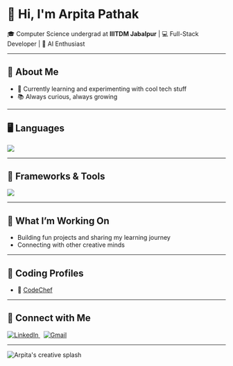 # 👋 Hi, I'm Arpita Pathak

🎓 Computer Science undergrad at **IIITDM Jabalpur** | 💻 Full-Stack Developer | 🤖 AI Enthusiast  

---

## 🚀 About Me

- 🎒 Currently learning and experimenting with cool tech stuff  
- 📚 Always curious, always growing  

---

## 🖥️ Languages

<p align="left">
  <img src="https://skillicons.dev/icons?i=c,cpp,python,java,javascript,php,mysql,html,css&theme=dark" />
</p>

---

## 🔧 Frameworks & Tools

<p align="left">
  <img src="https://skillicons.dev/icons?i=react,reactnative,nodejs,express,django,mongodb,mysql,firebase,git,github,vscode,postman,androidstudio,docker,linux&theme=dark" />
</p>

---

## 🌈 What I’m Working On

- Building fun projects and sharing my learning journey  
- Connecting with other creative minds  

---

## 🧠 Coding Profiles

- 🔗 [CodeChef](https://www.codechef.com/users/arpita2025)

---

## 🤝 Connect with Me

<p align="left">
  <a href="https://www.linkedin.com/in/arpita-pathak-48a47122b/" target="_blank">
    <img alt="LinkedIn" src="https://img.shields.io/badge/LinkedIn-0077B5?style=for-the-badge&logo=linkedin&logoColor=white"/>
  </a>
  &nbsp;
  <a href="mailto:pathakarpita867@gmail.com" target="_blank">
    <img alt="Gmail" src="https://img.shields.io/badge/Gmail-D14836?style=for-the-badge&logo=gmail&logoColor=white"/>
  </a>
</p>

---

![Arpita's creative splash](https://media.giphy.com/media/26ufdipQqU2lhNA4g/giphy.gif)
